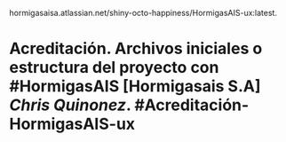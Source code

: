

hormigasaisa.atlassian.net/shiny-octo-happiness/HormigasAIS-ux:latest.


# Acreditación. Archivos iniciales o estructura del proyecto con #HormigasAIS [Hormigasais S.A] *Chris Quinonez*. #Acreditación-HormigasAIS-ux